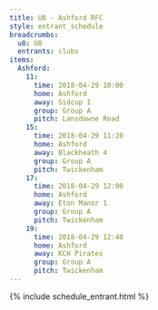 ```yaml
---
title: U8 - Ashford RFC
style: entrant_schedule
breadcrumbs:
  u8: U8
  entrants: clubs
items:
  Ashford:
    11:
      time: 2018-04-29 10:00
      home: Ashford
      away: Sidcup 1
      group: Group A
      pitch: Lansdowne Road
    15:
      time: 2018-04-29 11:20
      home: Ashford
      away: Blackheath 4
      group: Group A
      pitch: Twickenham
    17:
      time: 2018-04-29 12:00
      home: Ashford
      away: Eton Manor 1
      group: Group A
      pitch: Twickenham
    19:
      time: 2018-04-29 12:40
      home: Ashford
      away: KCH Pirates
      group: Group A
      pitch: Twickenham
---
```


{% include schedule_entrant.html %}
